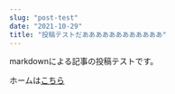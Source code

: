 ```yaml
---
slug: "post-test"
date: "2021-10-29"
title: "投稿テストだああああああああああああ"
---
```

markdownによる記事の投稿テストです。

ホームは[こちら](/)